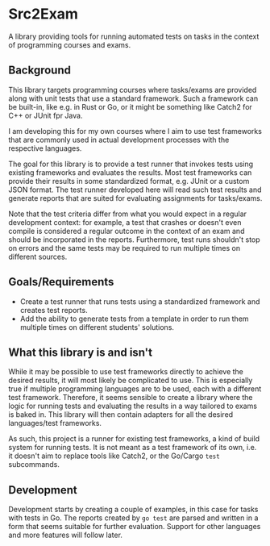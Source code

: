 # Src2Exam

A library providing tools for running automated tests on tasks
in the context of programming courses and exams.

## Background

This library targets programming courses where tasks/exams are provided along with
unit tests that use a standard framework.
Such a framework can be built-in, like e.g. in Rust or Go,
or it might be something like Catch2 for C++ or JUnit fpr Java.

I am developing this for my own courses where I aim to use test frameworks
that are commonly used in actual development processes with the respective languages.

The goal for this library is to provide a test runner that invokes tests using
existing frameworks and evaluates the results.
Most test frameworks can provide their results in some standardized format,
e.g. JUnit or a custom JSON format.
The test runner developed here will read such test results and generate reports
that are suited for evaluating assignments for tasks/exams.

Note that the test criteria differ from what you would expect in a regular development
context: for example, a test that crashes or doesn't even compile is considered a
regular outcome in the context of an exam and should be incorporated in the reports.
Furthermore, test runs shouldn't stop on errors and the same tests may be required to run
multiple times on different sources.

## Goals/Requirements

* Create a test runner that runs tests using a standardized framework
  and creates test reports.
* Add the ability to generate tests from a template in order to run them multiple
  times on different students' solutions.

## What this library is and isn't

While it may be possible to use test frameworks directly to achieve the desired results,
it will most likely be complicated to use.
This is especially true if multiple programming languages are to be used, each with
a different test framework.
Therefore, it seems sensible to create a library where the logic for running
tests and evaluating the results in a way tailored to exams is baked in.
This library will then contain adapters for all the desired languages/test frameworks.

As such, this project is a runner for existing test frameworks,
a kind of build system for running tests.
It is not meant as a test framework of its own,
i.e. it doesn't aim to replace tools like Catch2, or the Go/Cargo `test` subcommands.

## Development

Development starts by creating a couple of examples, in this case for tasks with tests
in Go. The reports created by `go test` are parsed and written in a form that seems
suitable for further evaluation.
Support for other languages and more features will follow later.
